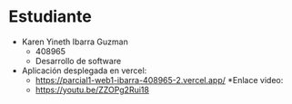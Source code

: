 # Estudiante
* Karen Yineth  Ibarra Guzman
  * 408965
  * Desarrollo de software
* Aplicación desplegada en vercel:
  * https://parcial1-web1-ibarra-408965-2.vercel.app/
*Enlace video:
  * https://youtu.be/ZZOPg2Rui18
